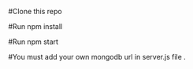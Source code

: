 #Clone this repo

#Run npm install

#Run npm start

#You must add your own  mongodb url in server.js file .


